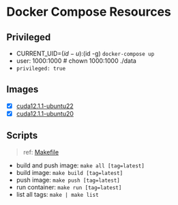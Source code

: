 # Docker Compose Resources

## Privileged

- CURRENT_UID=$(id -u):$(id -g) `docker-compose up`
- user: 1000:1000 # chown 1000:1000 ./data
- `privileged: true`

## Images

- [x] [cuda12.1.1-ubuntu22](./cuda12.1.1-ubuntu22/Dockerfile)
- [x] [cuda12.1.1-ubuntu20](./cuda12.1.1-ubuntu20/Dockerfile)

## Scripts

>ref: [Makefile](./Makefile)

- build and push image: `make all [tag=latest]`
- build image: `make build [tag=latest]`
- push image: `make push [tag=latest]`
- run container: `make run [tag=latest]`
- list all tags: `make | make list`

